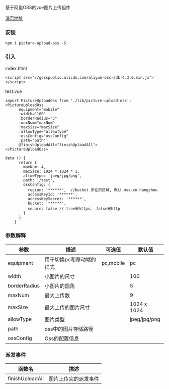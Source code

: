 基于阿里OSS的vue图片上传组件

[演示地址](http://39.108.140.212/picture-upload-qn/index.html)

### 安装
```
npm i picture-upload-oss -S
```

### 引入

index.html
```
<script src="//gosspublic.alicdn.com/aliyun-oss-sdk-4.3.0.min.js"></script>
```

test.vue
```
import PictureUploadOss from './lib/picture-upload-oss';
<PictureUploadOss
      equipment="mobile"
      :width="100"
      :borderRadius="5"
      :maxNum="maxNum"
      :maxSize="maxSize"
      :allowType="allowType"
      :ossConfig="ossConfig"
      :path="path"
      @finishUploadAll="finishUploadAll">
</PictureUploadOss>
```

```
data () {
      return {
        maxNum: 4,
        maxSize: 1024 * 1024 * 1,
        allowType: 'jpeg/jpg/png',
        path: '/test',
        ossConfig: {
          region: '******',  //bucket 所在的区域, 默认 oss-cn-hangzhou
          accessKeyId: '******',
          accessKeySecret: '******',
          bucket: '******',
          secure: false // true是https， false是http
        }
      }
    }
```

### 参数解释

| 参数             | 描述                      | 可选值             | 默认值                            |
|------------------|--------------------------|--------------------|----------------------------------|
| equipment        | 用于切换pc和移动端的样式   | pc,mobile          | pc                               |
| width            | 小图片的尺寸              |                    | 100                              |
| borderRadius     | 小图片的圆角              |                    | 5                                |
| maxNum           | 最大上传数                |                    | 9                                |
| maxSize          | 最大上传的图片尺寸         |                    | 1024 x 1024                      |
| allowType        | 图片类型                  |                    | jpeg/jpg/png                     |
| path             | oss中的图片存储路径        |                    |                                  |
| ossConfig        | Oss的配置信息             |                    |                                  |

### 派发事件
| 函数名           | 描述                      |
|------------------|--------------------------|
| finishUploadAll  | 图片上传完的派发事件       |
